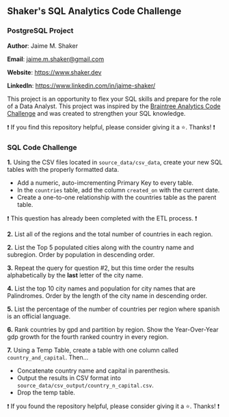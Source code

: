 ## Shaker's SQL Analytics Code Challenge
### PostgreSQL Project

**Author**: Jaime M. Shaker

**Email**: jaime.m.shaker@gmail.com

**Website**: https://www.shaker.dev

**LinkedIn**: https://www.linkedin.com/in/jaime-shaker/ 

This project is an opportunity to flex your SQL skills and prepare for the role of a Data Analyst.  This project was inspired by the [Braintree Analytics Code Challenge](https://github.com/AlexanderConnelly/BrainTree_SQL_Coding_Challenge_Data_Analyst) and was created to strengthen your SQL knowledge.

:exclamation: If you find this repository helpful, please consider giving it a :star:. Thanks! :exclamation:

### SQL Code Challenge

<strong>1.</strong> Using the CSV files located in `source_data/csv_data`, create your new SQL tables with the properly formatted data.

* Add a numeric, auto-imcrementing Primary Key to every table.
* In the `countries` table, add the column `created_on` with the current date.
* Create a one-to-one relationship with the countries table as the parent table.

:exclamation: This question has already been completed with the ETL process. :exclamation:

<strong>2.</strong> List all of the regions and the total number of countries in each region.

<strong>2.</strong> List the Top 5 populated cities along with the country name and subregion.  Order by population in descending order.


<strong>3.</strong> Repeat the query for question #2, but this time order the results alphabetically by the **last** letter of the city name.

<strong>4.</strong> List the top 10 city names and population for city names that are Palindromes.  Order by the length of the city name in descending order.

<strong>5.</strong> List the percentage of the number of countries per region where spanish is an official language.

<strong>6.</strong> Rank countries by gpd and partition by region.  Show the Year-Over-Year gdp growth for the fourth ranked country in every region.

<strong>7.</strong> Using a Temp Table, create a table with one column called `country_and_capital`.  Then...
* Concatenate country name and capital in parenthesis.
* Output the results in CSV format into `source_data/csv_output/country_n_capital.csv`.
* Drop the temp table.

:exclamation: If you found the repository helpful, please consider giving it a :star:. Thanks! :exclamation:



